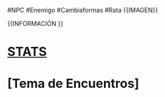 #NPC #Enemigo #Cambiaformas #Rata
{{IMAGEN}}

{{INFORMACIÓN }}

# [STATS](https://5e.tools/bestiary.html#wererat_mm)
# [Tema de Encuentros]